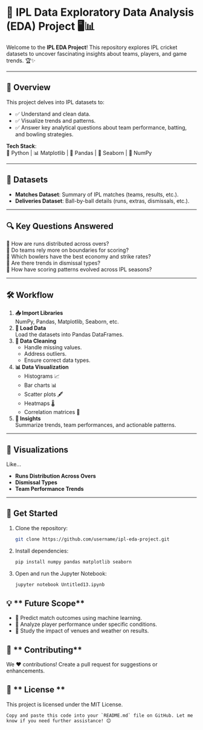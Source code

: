# 🏏 **IPL Data Exploratory Data Analysis (EDA) Project** 🖥️📊

Welcome to the **IPL EDA Project**! This repository explores IPL cricket datasets to uncover fascinating insights about teams, players, and game trends. 🏆✨

---

## 🌟 **Overview**
This project delves into IPL datasets to:
- ✅ Understand and clean data.
- ✅ Visualize trends and patterns.
- ✅ Answer key analytical questions about team performance, batting, and bowling strategies.

**Tech Stack**:  
🐍 Python | 📊 Matplotlib | 🐼 Pandas | 🎨 Seaborn | 🔢 NumPy  

---

## 📂 **Datasets**
- **Matches Dataset**: Summary of IPL matches (teams, results, etc.).
- **Deliveries Dataset**: Ball-by-ball details (runs, extras, dismissals, etc.).

---

## 🔍 **Key Questions Answered**
📌 How are runs distributed across overs?  
📌 Do teams rely more on boundaries for scoring?  
📌 Which bowlers have the best economy and strike rates?  
📌 Are there trends in dismissal types?  
📌 How have scoring patterns evolved across IPL seasons?  

---

## 🛠️ **Workflow**
1. **📥 Import Libraries**  
   NumPy, Pandas, Matplotlib, Seaborn, etc.  
2. **📜 Load Data**  
   Load the datasets into Pandas DataFrames.  
3. **🧹 Data Cleaning**  
   - Handle missing values.  
   - Address outliers.  
   - Ensure correct data types.  
4. **📊 Data Visualization**  
   - Histograms 📈  
   - Bar charts 📊  
   - Scatter plots 🖋️  
   - Heatmaps 🌡️  
   - Correlation matrices 🔗  
5. **🧠 Insights**  
   Summarize trends, team performances, and actionable patterns.  

---

## 🎨 **Visualizations**
Like...
- **Runs Distribution Across Overs**    
- **Dismissal Types**    
- **Team Performance Trends**  
---

## 🚀 **Get Started**
1. Clone the repository:  
   ```bash
   git clone https://github.com/username/ipl-eda-project.git
2. Install dependencies:
   ```bash
   pip install numpy pandas matplotlib seaborn
3. Open and run the Jupyter Notebook:
   ```bash
   jupyter notebook Untitled13.ipynb

## 💡 ** Future Scope**
- 📌 Predict match outcomes using machine learning.
- 📌 Analyze player performance under specific conditions.
- 📌 Study the impact of venues and weather on results.

## 🤝 ** Contributing**
We ❤️ contributions! Create a pull request for suggestions or enhancements.

## 📜 ** License **
This project is licensed under the MIT License.
```vbnet
Copy and paste this code into your `README.md` file on GitHub. Let me know if you need further assistance! 😊
